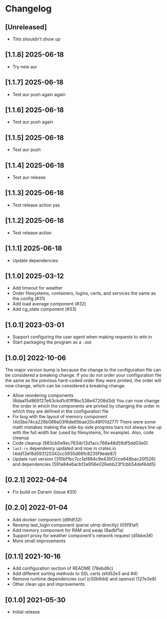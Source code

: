# Changelog

## [Unreleased]

- This shouldn't show up

## [1.1.8] 2025-06-18

- Try new aur

## [1.1.7] 2025-06-18

- Test aur push again again

## [1.1.6] 2025-06-18

- Test aur push again

## [1.1.5] 2025-06-18

- Test aur push

## [1.1.4] 2025-06-18

- Test aur release

## [1.1.3] 2025-06-18

- Test release action yas

## [1.1.2] 2025-06-18

- Test release action

## [1.1.1] 2025-06-18

- Update dependencies

## [1.1.0] 2025-03-12

- Add timeout for weather
- Order filesystems, containers, logins, certs, and services the same as the config (#31)
- Add load average component (#32)
- Add cg_stats component (#33)

## [1.0.1] 2023-03-01

- Support configuring the user agent when making requests to wttr.in
- Start packaging the program as a `.deb`

## [1.0.0] 2022-10-06

The major version bump is because the change to the configuration file can be
considered a breaking change. If you do not order your configuration file the
same as the previous hard-coded order they were printed, the order will now
change, which can be considered a breaking change.

- Allow reordering components (6daa15d869127e63cbd1c61ff9bc538e47208d3d)
  You can now change the order in which the components are printed by
  changing the order in which they are defined in the configuration file
- Fix bug with the layout of memory component (4d3be74ca226b089a03f6de65bae20c48f01d277)
  There were some math mistakes making the side-by-side progress bars
  not always line up with the full width bar (used by filesystems, for
  example). Also, code cleanup
- Code cleanup (983cb0e9ec763dc13d1acc766a48d59df5dd03e0)
- `last-rs` dependency updated and now in crates.io (4dd13ef8d593125342cc5935d66fc8235f9ede87)
- Update rust version (310bf1bc7cc1af884c9e435f2cce648bac20f526) and
  dependencies (591a84e6acbf2e956e026ebb23f1cbb54def4dd5)

## [0.2.1] 2022-04-04

- Fix build on Darwin (issue #20)

## [0.2.0] 2022-01-04

- Add docker component (d9fdf32)
- Revamp last_login component (parse utmp directly) (05f91af)
- Add memory component for RAM and swap (8adbf1a)
- Support proxy for weather component's network request (d5bbe36)
- More small improvements

## [0.1.1] 2021-10-16

- Add configuration section of README (78ebd6c)
- Add different sorting methods to SSL certs (efd52e3 and #4)
- Remove runtime dependencies curl (c50b9dd) and openssl (127e3e8)
- Other clean ups and improvements

## [0.1.0] 2021-05-30

- Initial release

